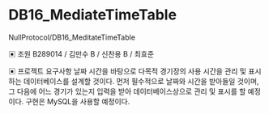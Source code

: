# DB16_MediateTimeTable
NullProtocol/DB16_MeditateTimeTable

▣ 조원
B289014 / 김만수
B / 신찬용
B / 최효준

▣ 프로젝트 요구사항
날짜 시간을 바탕으로 다목적 경기장의 사용 시간을 관리 및 표시하는 데이터베이스를 설계할 것이다. 먼저 필수적으로 날짜와 시간을 받아들일 것이며, 그 다음에 어느 경기가 있는지 입력을 받아 데이터베이스상으로 관리 및 표시를 할 예정이다. 구현은 MySQL을 사용할 예정이다.
